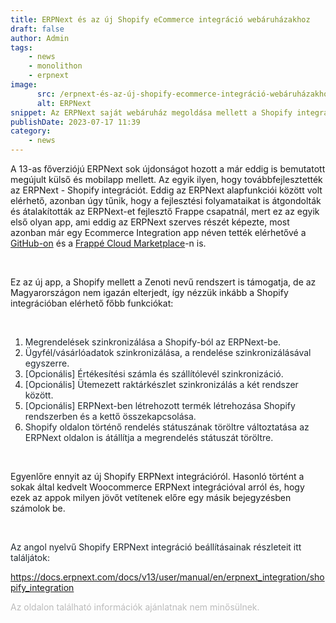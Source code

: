 ```yaml
---
title: ERPNext és az új Shopify eCommerce integráció webáruházakhoz
draft: false
author: Admin
tags:
    - news
    - monolithon
    - erpnext
image:
      src: /erpnext-és-az-új-shopify-ecommerce-integráció-webáruházakhoz.png
      alt: ERPNext
snippet: Az ERPNext saját webáruház megoldása mellett a Shopify integráció eddig is elérhető volt, de ez most új szintre lépett.
publishDate: 2023-07-17 11:39
category:
    - news
---
```


<p>A 13-as főverziójú ERPNext sok újdonságot hozott a már eddig is bemutatott megújult külső és mobilapp mellett. Az egyik ilyen, hogy továbbfejlesztették az ERPNext - Shopify integrációt. Eddig az ERPNext alapfunkciói között volt elérhető, azonban úgy tűnik, hogy a fejlesztési folyamataikat is átgondolták és átalakították az ERPNext-et fejlesztő Frappe csapatnál, mert ez az egyik első olyan app, ami eddig az ERPNext szerves részét képezte, most azonban már egy Ecommerce Integration app néven tették elérhetővé a <a href="https://github.com/frappe/ecommerce_integrations" rel="noopener noreferrer">GitHub-on</a> és a <a href="https://frappecloud.com/marketplace/apps/ecommerce-integrations" rel="noopener noreferrer">Frappé Cloud Marketplace</a>-n is.</p><p><br></p><p>Ez az új app, a Shopify mellett a Zenoti nevű rendszert is támogatja, de az Magyarországon nem igazán elterjedt, így nézzük inkább a Shopify integrációban elérhető főbb funkciókat:</p><p><br></p><ol><li data-list="bullet"><span class="ql-ui" contenteditable="false"></span><span style="color: rgb(31, 39, 46);">Megrendelések szinkronizálása a Shopify-ból az ERPNext-be. </span></li><li data-list="bullet"><span class="ql-ui" contenteditable="false"></span><span style="color: rgb(31, 39, 46);">Ügyfél/vásárlóadatok szinkronizálása, a rendelése szinkronizálásával egyszerre. </span></li><li data-list="bullet"><span class="ql-ui" contenteditable="false"></span><span style="color: rgb(31, 39, 46);">[Opcionális] Értékesítési számla és szállítólevél szinkronizáció. </span></li><li data-list="bullet"><span class="ql-ui" contenteditable="false"></span><span style="color: rgb(31, 39, 46);">[Opcionális] Ütemezett raktárkészlet szinkronizálás a két rendszer között.</span></li><li data-list="bullet"><span class="ql-ui" contenteditable="false"></span><span style="color: rgb(31, 39, 46);">[Opcionális] ERPNext-ben létrehozott termék létrehozása Shopify rendszerben és a kettő összekapcsolása. </span></li><li data-list="bullet"><span class="ql-ui" contenteditable="false"></span><span style="color: rgb(31, 39, 46);">Shopify oldalon történő rendelés státuszának töröltre változtatása az ERPNext oldalon is átállítja a megrendelés státuszát töröltre. </span></li></ol><p><br></p><p>Egyenlőre ennyit az új Shopify ERPNext integrációról. Hasonló történt a sokak által kedvelt Woocommerce ERPNext integrációval arról és, hogy ezek az appok milyen jövőt vetítenek előre egy másik bejegyzésben számolok be. </p><p><br></p><p><span style="color: rgb(31, 39, 46);">Az angol nyelvű Shopify ERPNext integráció beállításainak részleteit itt találjátok:</span></p><p><a href="https://docs.erpnext.com/docs/v13/user/manual/en/erpnext_integration/shopify_integration" rel="noopener noreferrer">https://docs.erpnext.com/docs/v13/user/manual/en/erpnext_integration/shopify_integration</a></p>

<p><span style="color: rgb(187, 187, 187);">Az oldalon található információk ajánlatnak nem minősülnek. </span></p>

